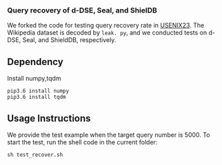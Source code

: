 ### Query recovery of d-DSE, Seal, and ShielDB

We forked the code for testing query recovery rate in [USENIX23](https://github.com/Kskfte/BVA-BVMA).
The Wikipedia dataset is decoded by ```leak. py```, and we conducted tests on d-DSE, Seal, and ShieldDB, respectively. 

## Dependency

Install numpy,tqdm

```
pip3.6 install numpy
pip3.6 install tqdm
```


## Usage Instructions

We provide the test example when the target query number is 5000.
To start the test, run the shell code in the current folder:

```sh test_recover.sh```
